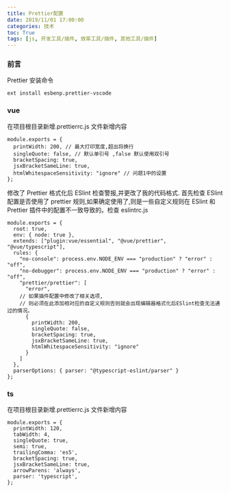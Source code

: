 ```yaml
---
title: Prettier配置
date: 2019/11/01 17:00:00
categories: 技术
toc: True
tags: [js, 开发工具/插件, 效率工具/插件, 其他工具/插件]
---
```


### 前言

Prettier 安装命令

```
ext install esbenp.prettier-vscode
```

### vue

在项目根目录新增.prettierrc.js 文件新增内容

```
module.exports = {
  printWidth: 200, // 最大打印宽度,超出将换行
  singleQuote: false, // 默认单引号 ,false 默认使用双引号
  bracketSpacing: true,
  jsxBracketSameLine: true,
  htmlWhitespaceSensitivity: "ignore" // 问题1中的设置
};

```

修改了 Prettier 格式化后 ESlint 检查警报,并更改了我的代码格式.
首先检查 ESlint 配置是否使用了 prettier 规则,如果确定使用了,则是一些自定义规则在 ESlint 和 Prettier 插件中的配置不一致导致的。检查 eslintrc.js

```
module.exports = {
  root: true,
  env: { node: true },
  extends: ["plugin:vue/essential", "@vue/prettier", "@vue/typescript"],
  rules: {
    "no-console": process.env.NODE_ENV === "production" ? "error" : "off",
    "no-debugger": process.env.NODE_ENV === "production" ? "error" : "off",
    "prettier/prettier": [
      "error",
    // 如果插件配置中修改了相关选项,
    // 则必须在此添加相对应的自定义规则否则就会出现编辑器格式化后ESlint检查无法通过的情况。
      {
        printWidth: 200,
        singleQuote: false,
        bracketSpacing: true,
        jsxBracketSameLine: true,
        htmlWhitespaceSensitivity: "ignore"
      }
    ]
  },
  parserOptions: { parser: "@typescript-eslint/parser" }
};
```

### ts

在项目根目录新增.prettierrc.js 文件新增内容

```
module.exports = {
  printWidth: 120,
  tabWidth: 4,
  singleQuote: true,
  semi: true,
  trailingComma: 'es5',
  bracketSpacing: true,
  jsxBracketSameLine: true,
  arrowParens: 'always',
  parser: 'typescript',
};

```
